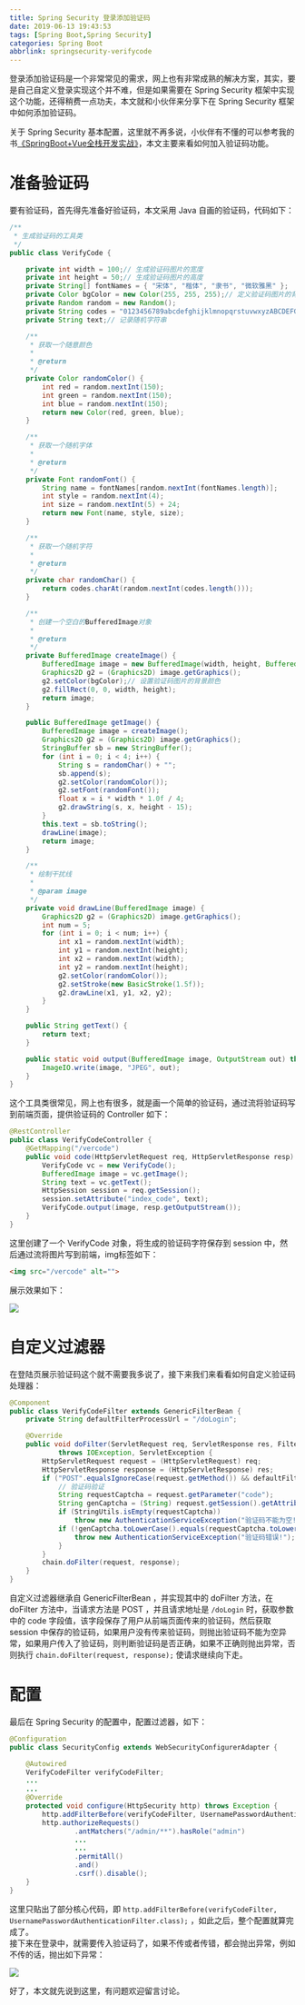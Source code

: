 ```yaml
---
title: Spring Security 登录添加验证码
date: 2019-06-13 19:43:53
tags: [Spring Boot,Spring Security]
categories: Spring Boot
abbrlink: springsecurity-verifycode
---
```


登录添加验证码是一个非常常见的需求，网上也有非常成熟的解决方案，其实，要是自己自定义登录实现这个并不难，但是如果需要在 Spring Security 框架中实现这个功能，还得稍费一点功夫，本文就和小伙伴来分享下在 Spring Security 框架中如何添加验证码。

<!--more-->

关于 Spring Security 基本配置，这里就不再多说，小伙伴有不懂的可以参考我的书[《SpringBoot+Vue全栈开发实战》](https://mp.weixin.qq.com/s/SS-B6tGKtTt6fMQRZFIkxw)，本文主要来看如何加入验证码功能。  

# 准备验证码

要有验证码，首先得先准备好验证码，本文采用 Java 自画的验证码，代码如下：

```java
/**
 * 生成验证码的工具类
 */
public class VerifyCode {

	private int width = 100;// 生成验证码图片的宽度
	private int height = 50;// 生成验证码图片的高度
	private String[] fontNames = { "宋体", "楷体", "隶书", "微软雅黑" };
	private Color bgColor = new Color(255, 255, 255);// 定义验证码图片的背景颜色为白色
	private Random random = new Random();
	private String codes = "0123456789abcdefghijklmnopqrstuvwxyzABCDEFGHIJKLMNOPQRSTUVWXYZ";
	private String text;// 记录随机字符串

	/**
	 * 获取一个随意颜色
	 * 
	 * @return
	 */
	private Color randomColor() {
		int red = random.nextInt(150);
		int green = random.nextInt(150);
		int blue = random.nextInt(150);
		return new Color(red, green, blue);
	}

	/**
	 * 获取一个随机字体
	 * 
	 * @return
	 */
	private Font randomFont() {
		String name = fontNames[random.nextInt(fontNames.length)];
		int style = random.nextInt(4);
		int size = random.nextInt(5) + 24;
		return new Font(name, style, size);
	}

	/**
	 * 获取一个随机字符
	 * 
	 * @return
	 */
	private char randomChar() {
		return codes.charAt(random.nextInt(codes.length()));
	}

	/**
	 * 创建一个空白的BufferedImage对象
	 * 
	 * @return
	 */
	private BufferedImage createImage() {
		BufferedImage image = new BufferedImage(width, height, BufferedImage.TYPE_INT_RGB);
		Graphics2D g2 = (Graphics2D) image.getGraphics();
		g2.setColor(bgColor);// 设置验证码图片的背景颜色
		g2.fillRect(0, 0, width, height);
		return image;
	}

	public BufferedImage getImage() {
		BufferedImage image = createImage();
		Graphics2D g2 = (Graphics2D) image.getGraphics();
		StringBuffer sb = new StringBuffer();
		for (int i = 0; i < 4; i++) {
			String s = randomChar() + "";
			sb.append(s);
			g2.setColor(randomColor());
			g2.setFont(randomFont());
			float x = i * width * 1.0f / 4;
			g2.drawString(s, x, height - 15);
		}
		this.text = sb.toString();
		drawLine(image);
		return image;
	}

	/**
	 * 绘制干扰线
	 * 
	 * @param image
	 */
	private void drawLine(BufferedImage image) {
		Graphics2D g2 = (Graphics2D) image.getGraphics();
		int num = 5;
		for (int i = 0; i < num; i++) {
			int x1 = random.nextInt(width);
			int y1 = random.nextInt(height);
			int x2 = random.nextInt(width);
			int y2 = random.nextInt(height);
			g2.setColor(randomColor());
			g2.setStroke(new BasicStroke(1.5f));
			g2.drawLine(x1, y1, x2, y2);
		}
	}

	public String getText() {
		return text;
	}

	public static void output(BufferedImage image, OutputStream out) throws IOException {
		ImageIO.write(image, "JPEG", out);
	}
}
```

这个工具类很常见，网上也有很多，就是画一个简单的验证码，通过流将验证码写到前端页面，提供验证码的 Controller 如下：

```java
@RestController
public class VerifyCodeController {
    @GetMapping("/vercode")
    public void code(HttpServletRequest req, HttpServletResponse resp) throws IOException {
        VerifyCode vc = new VerifyCode();
        BufferedImage image = vc.getImage();
        String text = vc.getText();
        HttpSession session = req.getSession();
        session.setAttribute("index_code", text);
        VerifyCode.output(image, resp.getOutputStream());
    }
}
```

这里创建了一个 VerifyCode 对象，将生成的验证码字符保存到 session 中，然后通过流将图片写到前端，img标签如下：

```html
<img src="/vercode" alt="">
```

展示效果如下：

![](http://www.javaboy.org/images/boot/p2-1.png)


# 自定义过滤器

在登陆页展示验证码这个就不需要我多说了，接下来我们来看看如何自定义验证码处理器：  

```java
@Component
public class VerifyCodeFilter extends GenericFilterBean {
    private String defaultFilterProcessUrl = "/doLogin";

    @Override
    public void doFilter(ServletRequest req, ServletResponse res, FilterChain chain)
            throws IOException, ServletException {
        HttpServletRequest request = (HttpServletRequest) req;
        HttpServletResponse response = (HttpServletResponse) res;
        if ("POST".equalsIgnoreCase(request.getMethod()) && defaultFilterProcessUrl.equals(request.getServletPath())) {
            // 验证码验证
            String requestCaptcha = request.getParameter("code");
            String genCaptcha = (String) request.getSession().getAttribute("index_code");
            if (StringUtils.isEmpty(requestCaptcha))
                throw new AuthenticationServiceException("验证码不能为空!");
            if (!genCaptcha.toLowerCase().equals(requestCaptcha.toLowerCase())) {
                throw new AuthenticationServiceException("验证码错误!");
            }
        }
        chain.doFilter(request, response);
    }
}
```

自定义过滤器继承自 GenericFilterBean ，并实现其中的 doFilter 方法，在 doFilter 方法中，当请求方法是 POST ，并且请求地址是 `/doLogin` 时，获取参数中的 code 字段值，该字段保存了用户从前端页面传来的验证码，然后获取 session 中保存的验证码，如果用户没有传来验证码，则抛出验证码不能为空异常，如果用户传入了验证码，则判断验证码是否正确，如果不正确则抛出异常，否则执行 `chain.doFilter(request, response);` 使请求继续向下走。  

# 配置

最后在 Spring Security 的配置中，配置过滤器，如下：  

```java
@Configuration
public class SecurityConfig extends WebSecurityConfigurerAdapter {

    @Autowired
    VerifyCodeFilter verifyCodeFilter;
    ...
    ...
    @Override
    protected void configure(HttpSecurity http) throws Exception {
        http.addFilterBefore(verifyCodeFilter, UsernamePasswordAuthenticationFilter.class);
        http.authorizeRequests()
                .antMatchers("/admin/**").hasRole("admin")
                ...
                ...
                .permitAll()
                .and()
                .csrf().disable();
    }
}
```

这里只贴出了部分核心代码，即 `http.addFilterBefore(verifyCodeFilter, UsernamePasswordAuthenticationFilter.class);` ，如此之后，整个配置就算完成了。  
接下来在登录中，就需要传入验证码了，如果不传或者传错，都会抛出异常，例如不传的话，抛出如下异常：  

![](http://www.javaboy.org/images/boot/p2-2.png)  

好了，本文就先说到这里，有问题欢迎留言讨论。  
